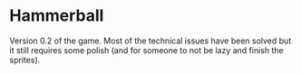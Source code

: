 # Hammerball
 
Version 0.2 of the game. Most of the technical issues have been solved but it still requires some polish (and for someone to not be lazy and finish the sprites).
